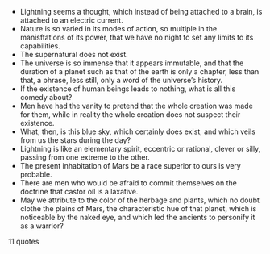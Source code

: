  - Lightning seems a thought, which instead of being attached to a brain, is attached to an electric current.
 - Nature is so varied in its modes of action, so multiple in the manisftations of its power, that we have no night to set any limits to its capabilities.
 - The supernatural does not exist.
 - The universe is so immense that it appears immutable, and that the duration of a planet such as that of the earth is only a chapter, less than that, a phrase, less still, only a word of the universe’s history.
 - If the existence of human beings leads to nothing, what is all this comedy about?
 - Men have had the vanity to pretend that the whole creation was made for them, while in reality the whole creation does not suspect their existence.
 - What, then, is this blue sky, which certainly does exist, and which veils from us the stars during the day?
 - Lightning is like an elementary spirit, eccentric or rational, clever or silly, passing from one extreme to the other.
 - The present inhabitation of Mars be a race superior to ours is very probable.
 - There are men who would be afraid to commit themselves on the doctrine that castor oil is a laxative.
 - May we attribute to the color of the herbage and plants, which no doubt clothe the plains of Mars, the characteristic hue of that planet, which is noticeable by the naked eye, and which led the ancients to personify it as a warrior?

11 quotes